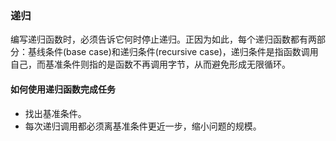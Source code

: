 ### 递归
编写递归函数时，必须告诉它何时停止递归。正因为如此，每个递归函数都有两部分：基线条件(base case)和递归条件(recursive case)，递归条件是指函数调用自己，而基准条件则指的是函数不再调用字节，从而避免形成无限循环。
#### 如何使用递归函数完成任务
* 找出基准条件。
* 每次递归调用都必须离基准条件更近一步，缩小问题的规模。